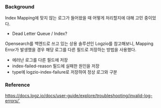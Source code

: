### Background
Index Mapping에 맞지 않는 로그가 들어왔을 때 어떻게 처리할지에 대해 고민 중이었다.
- Dead Letter Queue / Index?

Opensearch를 백엔드로 쓰고 있는 상용 솔루션인 Logzio를 참고해보니, Mapping Error가 발생했을 경우 해당 로그를 다른 필드로 저장하는 방법을 사용했다.
- 에러난 로그를 다른 필드에 저장
- index-failed-reason 필드에 실패한 원인을 저장
- type에 logzio-index-failure로 저장하여 정상 로그와 구분


### Reference
https://docs.logz.io/docs/user-guide/explore/troubleshooting/invalid-log-errors/`
